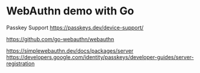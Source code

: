 # WebAuthn demo with Go

Passkey Support
https://passkeys.dev/device-support/


https://github.com/go-webauthn/webauthn

https://simplewebauthn.dev/docs/packages/server
https://developers.google.com/identity/passkeys/developer-guides/server-registration